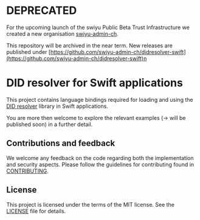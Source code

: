 # DEPRECATED

For the upcoming launch of the swiyu Public Beta Trust Infrastructure we created a new organisation [swiyu-admin-ch](https://github.com/swiyu-admin-ch). 

This repository will be archived in the near term. New releases are published under [https://github.com/swiyu-admin-ch/didresolver-swift](https://github.com/swiyu-admin-ch/didresolver-swift)n

# DID resolver for Swift applications

This project contains language bindings required for loading and using the [DID resolver](https://github.com/e-id-admin/didresolver) library in Swift applications.

You are more then welcome to explore the relevant examples (→ will be published soon) in a further detail.

## Contributions and feedback

We welcome any feedback on the code regarding both the implementation and security aspects. Please follow the guidelines for contributing found in [CONTRIBUTING](./CONTRIBUTING.md).

## License

This project is licensed under the terms of the MIT license. See the [LICENSE](./LICENSE.md) file for details.

